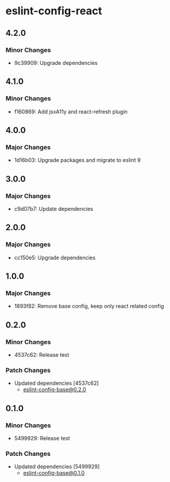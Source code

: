 # eslint-config-react

## 4.2.0

### Minor Changes

- 9c39909: Upgrade dependencies

## 4.1.0

### Minor Changes

- f160869: Add jsxA11y and react-refresh plugin

## 4.0.0

### Major Changes

- 1d16b03: Upgrade packages and migrate to eslint 9

## 3.0.0

### Major Changes

- c9d07b7: Update dependencies

## 2.0.0

### Major Changes

- cc150e5: Upgrade dependencies

## 1.0.0

### Major Changes

- 1893f82: Remove base config, keep only react related config

## 0.2.0

### Minor Changes

- 4537c62: Release test

### Patch Changes

- Updated dependencies [4537c62]
  - eslint-config-base@0.2.0

## 0.1.0

### Minor Changes

- 5499929: Release test

### Patch Changes

- Updated dependencies [5499929]
  - eslint-config-base@0.1.0
